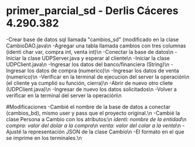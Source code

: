 # primer_parcial_sd - Derlis Cáceres 4.290.382
-Crear base de datos sql llamada "cambios_sd" (modificado en la clase CambioDAO.java\n
-Agregar una tabla llamada cambios con tres columnas (identi char var, compra int, venta int)\n
-Conectar la base de datos\n
-Iniciar la clase UDPServer.java y esperar al cliente\n
-Iniciar la clase UDPClient.java\n
-Ingresar los datos del banco/financiera (String)\n
-Ingresar los datos de compra (numerico)\n
-Ingresar los datos de venta (numerico)\n
-Verificar en la terminal de ejecucion del server la operación\n
(el cliente ya cumplió su función, cierra)\n
-Abrir de nuevo otro cliete (UDPClient.java)\n
-Ingresar de nuevo los datos solicitados\n
-Volver a verificar en la terminal del server la operación\n

#Modificaciones
-Cambié el nombre de la base de datos a conectar (cambios_bd), mismo user y pass que el proyecto original.\n
-Cambié la clase Persona a Cambio con los atributos:\n
    *identi: nombre de la entidad*\n
    *compra: valor del dolar a la compra*\n
    *venta: valor del colar a la venta*\n
-Ajusté la representación JSON de la clase Cambio\n
-El formato en el que se imprime en los terminales.\n
